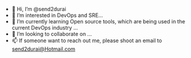 - 👋 Hi, I’m @send2durai
- 👀 I’m interested in DevOps and SRE...
- 🌱 I’m currently learning Open source tools, which are being used in the current DevOps industry ...
- 💞️ I’m looking to collaborate on ...
- 📫 If someone want to reach out me, please shoot an email to send2durai@Hotmail.com

<!---
send2durai/send2durai is a ✨ special ✨ repository because its `README.md` (this file) appears on your GitHub profile.
You can click the Preview link to take a look at your changes.
--->

